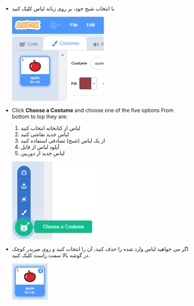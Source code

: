- با انتخاب شبح خود، بر روی زبانه لباس کلیک کنید
    
    ![قسمت لباس](images/costumes_tab.png)

- Click **Choose a Costume** and choose one of the five options From bottom to top they are:
    
    1. لباس از کتابخانه انتخاب کنید
    2. لباس جدید نقاشی کنید
    3. از یک لباس (شبح) تصادفی استفاده کنید
    4. آپلود لباس از فایل
    5. لباس جدید از دوربین
    
    ![انتخاب موقعیت مکانی](images/choose_location.png)

- اگر می خواهید لباس وارد شده را حذف کنید، آن را انتخاب کنید و روی ضربدر کوچک در گوشه بالا سمت راست کلیک کنید.
    
    ![لباس را حذف کنید](images/delete_costume.png)